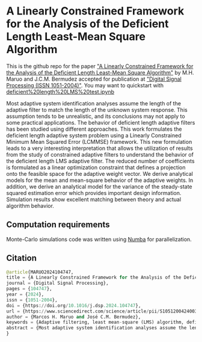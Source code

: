 # A Linearly Constrained Framework for the Analysis of the Deficient Length Least-Mean Square Algorithm

This is the github repo for the paper ["A Linearly Constrained Framework for the Analysis of the Deficient Length Least-Mean Square Algorithm"](https://doi.org/10.1016/j.dsp.2024.104747) by M.H. Maruo and J.C.M. Bermudez accepted for publication at ["Digital Signal Processing (ISSN 1051-2004)"](https://www.sciencedirect.com/journal/digital-signal-processing). You may want to quickstart with [deficient%20length%20LMS%20test.ipynb](https://github.com/bootstrap666/deficient-length-LMS/blob/main/deficient%20length%20LMS%20test.ipynb)

Most adaptive system identification analyses  assume the length of the adaptive filter to match the length of the unknown system response. This assumption tends to be unrealistic, and its conclusions may not apply to some practical applications. The behavior of deficient length adaptive filters has been studied using different approaches. This work formulates the deficient length adaptive system problem using a  Linearly Constrained Minimum Mean Squared Error (LCMMSE) framework. This new formulation leads to a very interesting interpretation that allows the utilization of results from the study of constrained adaptive filters to understand the behavior of the deficient length LMS adaptive filter.  The reduced number of coefficients is formulated as a linear optimization constraint that defines a projection onto the feasible space for the adaptive weight vector. We derive analytical models for the mean and mean-square behavior of the adaptive weights. In addition, we derive an analytical model for the variance of the steady-state squared estimation error which provides important design information.  Simulation results show excellent matching between theory and actual algorithm behavior. 

## Computation requirements

Monte-Carlo simulations code was written using [Numba](https://numba.pydata.org/) for parallelization.

## Citation

```python
@article{MARUO2024104747,
title = {A Linearly Constrained Framework for the Analysis of the Deficient Length Least-Mean Square Algorithm},
journal = {Digital Signal Processing},
pages = {104747},
year = {2024},
issn = {1051-2004},
doi = {https://doi.org/10.1016/j.dsp.2024.104747},
url = {https://www.sciencedirect.com/science/article/pii/S1051200424003725},
author = {Marcos H. Maruo and José C.M. Bermudez},
keywords = {Adaptive filtering, least mean-square (LMS) algorithm, deficient length, statistical analysis},
abstract = {Most adaptive system identification analyses assume the length of the adaptive filter to match the length of the unknown system response. This assumption tends to be unrealistic, and its conclusions may not apply to some practical applications. The behavior of deficient length adaptive filters has been studied using different approaches. This work formulates the deficient length adaptive system problem using a Linearly Constrained Minimum Mean Squared Error (LCMMSE) framework. This new formulation leads to a very interesting interpretation that allows the utilization of results from the study of constrained adaptive filters to understand the behavior of the deficient length LMS adaptive filter. The reduced number of coefficients is formulated as a linear optimization constraint that defines a projection onto the feasible space for the adaptive weight vector. We derive analytical models for the mean and mean-square behavior of the adaptive weights. In addition, we derive an analytical model for the variance of the steady-state squared estimation error which provides important design information. Simulation results show excellent matching between theory and actual algorithm behavior.}
}
```
